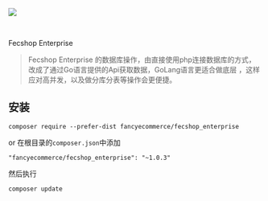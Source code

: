 <p>
  <a href="http://fecshop.appfront.fancyecommerce.com/">
    <img src="http://img.appfront.fancyecommerce.com/custom/logo.png">
  </a>
</p>
<br/>



Fecshop Enterprise 


> Fecshop Enterprise 的数据库操作，由直接使用php连接数据库的方式，
> 改成了通过Go语言提供的Api获取数据，GoLang语言更适合做底层
> ，这样应对高并发，以及做分库分表等操作会更便捷。

安装
--------

```
composer require --prefer-dist fancyecommerce/fecshop_enterprise 
```

or 在根目录的`composer.json`中添加

```
"fancyecommerce/fecshop_enterprise": "~1.0.3"
```

然后执行

```
composer update
```

 





